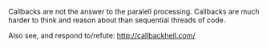 
Callbacks are not the answer to the paralell processing.
Callbacks are much harder to think and reason about than sequential threads of code.

Also see, and respond to/refute: http://callbackhell.com/
